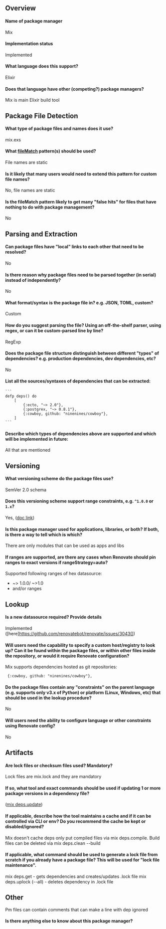 ## Overview

#### Name of package manager

Mix

#### Implementation status

Implemented

#### What language does this support?

Elixir

#### Does that language have other (competing?) package managers?

Mix is main Elixir build tool

## Package File Detection

#### What type of package files and names does it use?

mix.exs

#### What [fileMatch](https://renovatebot.com/docs/configuration-options/#filematch) pattern(s) should be used?

File names are static

#### Is it likely that many users would need to extend this pattern for custom file names?

No, file names are static

#### Is the fileMatch pattern likely to get many "false hits" for files that have nothing to do with package management?

No

## Parsing and Extraction

#### Can package files have "local" links to each other that need to be resolved?

No

#### Is there reason why package files need to be parsed together (in serial) instead of independently?

No

#### What format/syntax is the package file in? e.g. JSON, TOML, custom?

Custom

#### How do you suggest parsing the file? Using an off-the-shelf parser, using regex, or can it be custom-parsed line by line?

RegExp

#### Does the package file structure distinguish between different "types" of dependencies? e.g. production dependencies, dev dependencies, etc?

No

#### List all the sources/syntaxes of dependencies that can be extracted:

    ```
    defp deps() do
        [
            {:ecto, "~> 2.0"},
            {:postgrex, "~> 0.8.1"},
            {:cowboy, github: "ninenines/cowboy"},
        ]
    ```

#### Describe which types of dependencies above are supported and which will be implemented in future:

All that are mentioned

## Versioning

#### What versioning scheme do the package files use?

SemVer 2.0 schema

#### Does this versioning scheme support range constraints, e.g. `^1.0.0` or `1.x`?

Yes, ([doc link](https://hexdocs.pm/elixir/Version.html))

#### Is this package manager used for applications, libraries, or both? If both, is there a way to tell which is which?

There are only modules that can be used as apps and libs

#### If ranges are supported, are there any cases when Renovate should pin ranges to exact versions if rangeStrategy=auto?

Supported following ranges of hex datasource:

- ~> 1.0.0/ ~>1.0
- and/or ranges

## Lookup

#### Is a new datasource required? Provide details

Implemented ([here]https://github.com/renovatebot/renovate/issues/3043())

#### Will users need the capability to specify a custom host/registry to look up? Can it be found within the package files, or within other files inside the repository, or would it require Renovate configuration?

Mix supports dependencies hosted as git repositories:

```
 {:cowboy, github: "ninenines/cowboy"},
```

#### Do the package files contain any "constraints" on the parent language (e.g. supports only v3.x of Python) or platform (Linux, Windows, etc) that should be used in the lookup procedure?

No

#### Will users need the ability to configure language or other constraints using Renovate config?

No

## Artifacts

#### Are lock files or checksum files used? Mandatory?

Lock files are mix.lock and they are mandatory

#### If so, what tool and exact commands should be used if updating 1 or more package versions in a dependency file?

([mix deps.update](https://hexdocs.pm/mix/master/Mix.Tasks.Deps.Update.html))

#### If applicable, describe how the tool maintains a cache and if it can be controlled via CLI or env? Do you recommend the cache be kept or disabled/ignored?

Mix doesn't cache deps only put compiled files via mix deps.compile. Build files can be deleted via mix deps.clean --build

#### If applicable, what command should be used to generate a lock file from scratch if you already have a package file? This will be used for "lock file maintenance".

mix deps.get - gets dependencies and creates/updates .lock file
mix deps.uplock (--all) - deletes dependency in .lock file

## Other

Pm files can contain comments that can make a line with dep ignored

#### Is there anything else to know about this package manager?
